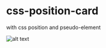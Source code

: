 # css-position-card
with css position and pseudo-element


![alt text](https://lh3.googleusercontent.com/-5bmJz9CAamM/Wrvoh2GQQ9I/AAAAAAAACJw/5kK_A7S8zdQdY9MwJNu1uVvoJRkN1dQfACLcBGAs/h120/TIM%25E6%2588%25AA%25E5%259B%25BE20180328150256.png)
